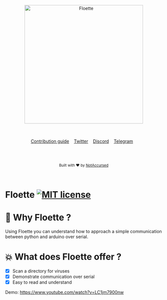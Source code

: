 <p align="center">
    <img width="380" height="380" src="https://i.imgur.com/kDkwJB9.png" alt="Floette">
    <br>
    <br>
    <br>
</p>

<p align="center">
    <a href="https://github.com/NotAccursed/Floette/issues">Contribution guide</a>&nbsp;&nbsp;&nbsp;
    <a href="https://twitter.com/ga_asaro">Twitter</a>&nbsp;&nbsp;&nbsp;
    <a href="https://discordapp.com/invite/f55n5tM">Discord</a>&nbsp;&nbsp;&nbsp;
    <a href="https://t.me/notaccursedtelegram">Telegram</a>&nbsp;&nbsp;&nbsp;
</p>

<br>

<br>

<p align="center">
  <sub>Built with ❤︎ by <a href="https://twitter.com/ga_asaro">NotAccursed</a></sub>
</p>
<br>

# Floette [![MIT license](https://img.shields.io/badge/License-MIT-blue.svg)](https://lbesson.mit-license.org/)


# 📜 Why Floette ?

Using Floette you can understand how to approach a simple communication between python and arduino over serial.

# 💥 What does Floette offer ?

- [x] Scan a directory for viruses
- [x] Demonstrate communication over serial
- [x] Easy to read and understand

Demo: https://www.youtube.com/watch?v=LC1jm7900nw

